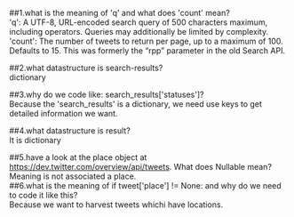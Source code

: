 
##1.what is the meaning of 'q' and what does 'count' mean?  
'q': A UTF-8, URL-encoded search query of 500 characters maximum, including operators. Queries may additionally be limited by complexity.  
'count': The number of tweets to return per page, up to a maximum of 100. Defaults to 15. This was formerly the “rpp” parameter in the old Search API.

##2.what datastructure is search-results?    
dictionary

##3.why do we code like: search_results['statuses']?  
Because the 'search_results' is a dictionary, we need use keys to get detailed information we want.

##4.what datastructure is result?  
It is dictionary

##5.have a look at the place object at https://dev.twitter.com/overview/api/tweets. What does Nullable mean?  
Meaning is not associated a place.  
##6.what is the meaning of if tweet['place'] != None: and why do we need to code it like this?  
Because we want to harvest tweets whichi have locations.
